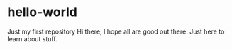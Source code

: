 # hello-world
Just my first repository
Hi there, I hope all are good out there.
Just here to learn about stuff.
